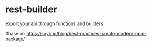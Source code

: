 # rest-builder
export your api through functions and builders



#base on https://snyk.io/blog/best-practices-create-modern-npm-package/